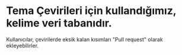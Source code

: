 # Tema Çevirileri için kullandığımız, kelime veri tabanıdır.

Kullanıcılar, çevirilerde eksik kalan kısımları "Pull request" olarak ekleyebilirler.
